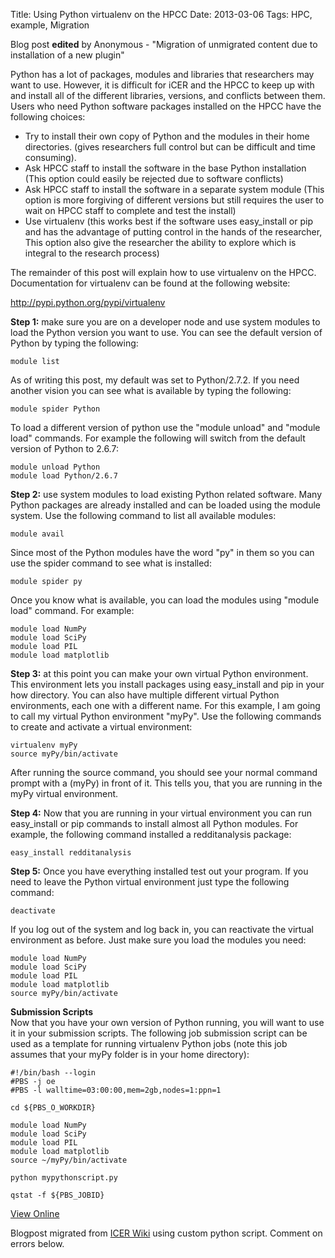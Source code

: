 Title: Using Python virtualenv on the HPCC
Date: 2013-03-06
Tags: HPC, example, Migration

Blog post **edited** by Anonymous \- "Migration of unmigrated content due to
installation of a new plugin"

Python has a lot of packages, modules and libraries that researchers may want
to use. However, it is difficult for iCER and the HPCC to keep up with and
install all of the different libraries, versions, and conflicts between them.
Users who need Python software packages installed on the HPCC have the
following choices:

  * Try to install their own copy of Python and the modules in their home directories. (gives researchers full control but can be difficult and time consuming).
  * Ask HPCC staff to install the software in the base Python installation (This option could easily be rejected due to software conflicts)
  * Ask HPCC staff to install the software in a separate system module (This option is more forgiving of different versions but still requires the user to wait on HPCC staff to complete and test the install)
  * Use virtualenv (this works best if the software uses easy_install or pip and has the advantage of putting control in the hands of the researcher, This option also give the researcher the ability to explore which is integral to the research process)

The remainder of this post will explain how to use virtualenv on the HPCC.
Documentation for virtualenv can be found at the following website:

<http://pypi.python.org/pypi/virtualenv>

**Step 1:** make sure you are on a developer node and use system modules to
load the Python version you want to use. You can see the default version of
Python by typing the following:

    
    
    module list
    

As of writing this post, my default was set to Python/2.7.2. If you need
another vision you can see what is available by typing the following:

    
    
    module spider Python
    

To load a different version of python use the "module unload" and "module
load" commands. For example the following will switch from the default version
of Python to 2.6.7:

    
    
    module unload Python
    module load Python/2.6.7
    

**Step 2:** use system modules to load existing Python related software. Many
Python packages are already installed and can be loaded using the module
system. Use the following command to list all available modules:

    
    
    module avail
    

Since most of the Python modules have the word "py" in them so you can use the
spider command to see what is installed:

    
    
    module spider py
    

Once you know what is available, you can load the modules using "module load"
command. For example:

    
    
    module load NumPy
    module load SciPy
    module load PIL
    module load matplotlib
    

**Step 3:** at this point you can make your own virtual Python environment.
This environment lets you install packages using easy_install and pip in your
how directory. You can also have multiple different virtual Python
environments, each one with a different name. For this example, I am going to
call my virtual Python environment "myPy". Use the following commands to
create and activate a virtual environment:

    
    
      
    virtualenv myPy
    source myPy/bin/activate
    

After running the source command, you should see your normal command prompt
with a (myPy) in front of it. This tells you, that you are running in the myPy
virtual environment.

**Step 4:** Now that you are running in your virtual environment you can run
easy_install or pip commands to install almost all Python modules. For
example, the following command installed a redditanalysis package:

    
    
    easy_install redditanalysis
    

**Step 5:** Once you have everything installed test out your program. If you
need to leave the Python virtual environment just type the following command:

    
    
    deactivate
    

If you log out of the system and log back in, you can reactivate the virtual
environment as before. Just make sure you load the modules you need:

    
    
    module load NumPy
    module load SciPy
    module load PIL
    module load matplotlib
    source myPy/bin/activate
    

**Submission Scripts**  
Now that you have your own version of Python running, you will want to use it
in your submission scripts. The following job submission script can be used as
a template for running virtualenv Python jobs (note this job assumes that your
myPy folder is in your home directory):

    
    
    #!/bin/bash --login
    #PBS -j oe
    #PBS -l walltime=03:00:00,mem=2gb,nodes=1:ppn=1
    
    cd ${PBS_O_WORKDIR}
    
    module load NumPy
    module load SciPy
    module load PIL
    module load matplotlib
    source ~/myPy/bin/activate
    
    python mypythonscript.py
    
    qstat -f ${PBS_JOBID}
    

[View
Online](https://wiki.hpcc.msu.edu/display/~colbrydi@msu.edu/2013/03/06/Using+Python+virtualenv+on+the+HPCC)

Blogpost migrated from [ICER Wiki](https://wiki.hpcc.msu.edu/display/~colbrydi@msu.edu/2013/03/06/Using+Python+virtualenv+on+the+HPCC) using custom python script. Comment on errors below.
